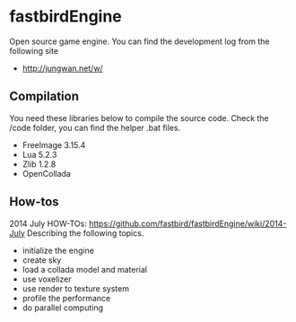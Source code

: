 fastbirdEngine
==============

Open source game engine.
You can find the development log from the following site
* http://jungwan.net/w/

Compilation
---------------

You need these libraries below to compile the source code. Check the /code folder, you can find the helper .bat files.
* FreeImage 3.15.4
* Lua 5.2.3
* Zlib 1.2.8
* OpenCollada
 

How-tos
-------------
2014 July HOW-TOs: https://github.com/fastbird/fastbirdEngine/wiki/2014-July
Describing the following topics.

* initialize the engine
* create sky
* load a collada model and material
* use voxelizer
* use render to texture system
* profile the performance
* do parallel computing
 
